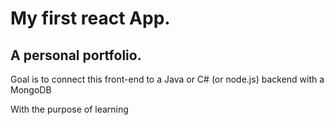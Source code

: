 # My first react App.

## A personal portfolio.

Goal is to connect this front-end to a Java or C# (or node.js) backend with a MongoDB

With the purpose of learning


